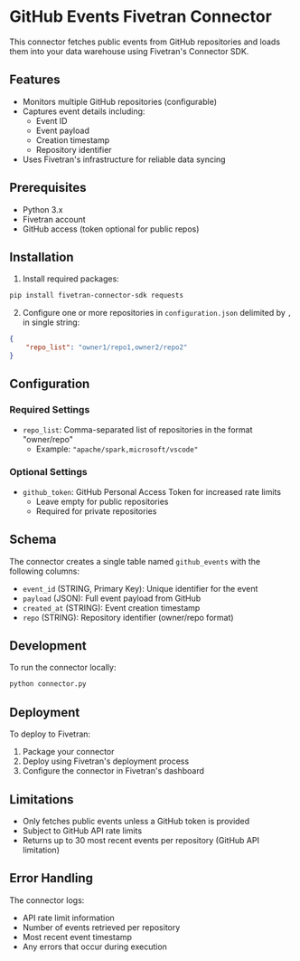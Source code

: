 # GitHub Events Fivetran Connector

This connector fetches public events from GitHub repositories and loads them into your data warehouse using Fivetran's Connector SDK.

## Features

- Monitors multiple GitHub repositories (configurable)
- Captures event details including:
  - Event ID
  - Event payload
  - Creation timestamp
  - Repository identifier
- Uses Fivetran's infrastructure for reliable data syncing

## Prerequisites

- Python 3.x
- Fivetran account
- GitHub access (token optional for public repos)

## Installation

1. Install required packages:
```bash
pip install fivetran-connector-sdk requests
```

2. Configure one or more repositories in `configuration.json` delimited by `,` in single string:
```json
{
    "repo_list": "owner1/repo1,owner2/repo2"
}
```

## Configuration

### Required Settings

- `repo_list`: Comma-separated list of repositories in the format "owner/repo"
  - Example: `"apache/spark,microsoft/vscode"`

### Optional Settings

- `github_token`: GitHub Personal Access Token for increased rate limits
  - Leave empty for public repositories
  - Required for private repositories

## Schema

The connector creates a single table named `github_events` with the following columns:

- `event_id` (STRING, Primary Key): Unique identifier for the event
- `payload` (JSON): Full event payload from GitHub
- `created_at` (STRING): Event creation timestamp
- `repo` (STRING): Repository identifier (owner/repo format)

## Development

To run the connector locally:
```bash
python connector.py
```

## Deployment

To deploy to Fivetran:

1. Package your connector
2. Deploy using Fivetran's deployment process
3. Configure the connector in Fivetran's dashboard

## Limitations

- Only fetches public events unless a GitHub token is provided
- Subject to GitHub API rate limits
- Returns up to 30 most recent events per repository (GitHub API limitation)

## Error Handling

The connector logs:
- API rate limit information
- Number of events retrieved per repository
- Most recent event timestamp
- Any errors that occur during execution
